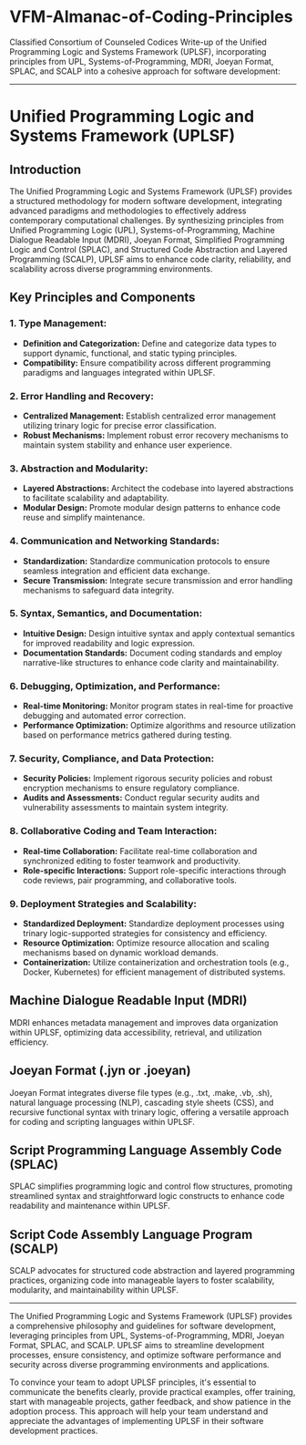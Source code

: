 # VFM-Almanac-of-Coding-Principles
Classified Consortium of Counseled Codices 
Write-up of the Unified Programming Logic and Systems Framework (UPLSF), incorporating principles from UPL, Systems-of-Programming, MDRI, Joeyan Format, SPLAC, and SCALP into a cohesive approach for software development:

---

# Unified Programming Logic and Systems Framework (UPLSF)

## Introduction

The Unified Programming Logic and Systems Framework (UPLSF) provides a structured methodology for modern software development, integrating advanced paradigms and methodologies to effectively address contemporary computational challenges. By synthesizing principles from Unified Programming Logic (UPL), Systems-of-Programming, Machine Dialogue Readable Input (MDRI), Joeyan Format, Simplified Programming Logic and Control (SPLAC), and Structured Code Abstraction and Layered Programming (SCALP), UPLSF aims to enhance code clarity, reliability, and scalability across diverse programming environments.

## Key Principles and Components

### 1. **Type Management:**
   - **Definition and Categorization:** Define and categorize data types to support dynamic, functional, and static typing principles.
   - **Compatibility:** Ensure compatibility across different programming paradigms and languages integrated within UPLSF.

### 2. **Error Handling and Recovery:**
   - **Centralized Management:** Establish centralized error management utilizing trinary logic for precise error classification.
   - **Robust Mechanisms:** Implement robust error recovery mechanisms to maintain system stability and enhance user experience.

### 3. **Abstraction and Modularity:**
   - **Layered Abstractions:** Architect the codebase into layered abstractions to facilitate scalability and adaptability.
   - **Modular Design:** Promote modular design patterns to enhance code reuse and simplify maintenance.

### 4. **Communication and Networking Standards:**
   - **Standardization:** Standardize communication protocols to ensure seamless integration and efficient data exchange.
   - **Secure Transmission:** Integrate secure transmission and error handling mechanisms to safeguard data integrity.

### 5. **Syntax, Semantics, and Documentation:**
   - **Intuitive Design:** Design intuitive syntax and apply contextual semantics for improved readability and logic expression.
   - **Documentation Standards:** Document coding standards and employ narrative-like structures to enhance code clarity and maintainability.

### 6. **Debugging, Optimization, and Performance:**
   - **Real-time Monitoring:** Monitor program states in real-time for proactive debugging and automated error correction.
   - **Performance Optimization:** Optimize algorithms and resource utilization based on performance metrics gathered during testing.

### 7. **Security, Compliance, and Data Protection:**
   - **Security Policies:** Implement rigorous security policies and robust encryption mechanisms to ensure regulatory compliance.
   - **Audits and Assessments:** Conduct regular security audits and vulnerability assessments to maintain system integrity.

### 8. **Collaborative Coding and Team Interaction:**
   - **Real-time Collaboration:** Facilitate real-time collaboration and synchronized editing to foster teamwork and productivity.
   - **Role-specific Interactions:** Support role-specific interactions through code reviews, pair programming, and collaborative tools.

### 9. **Deployment Strategies and Scalability:**
   - **Standardized Deployment:** Standardize deployment processes using trinary logic-supported strategies for consistency and efficiency.
   - **Resource Optimization:** Optimize resource allocation and scaling mechanisms based on dynamic workload demands.
   - **Containerization:** Utilize containerization and orchestration tools (e.g., Docker, Kubernetes) for efficient management of distributed systems.

## Machine Dialogue Readable Input (MDRI)

MDRI enhances metadata management and improves data organization within UPLSF, optimizing data accessibility, retrieval, and utilization efficiency.

## Joeyan Format (.jyn or .joeyan)

Joeyan Format integrates diverse file types (e.g., .txt, .make, .vb, .sh), natural language processing (NLP), cascading style sheets (CSS), and recursive functional syntax with trinary logic, offering a versatile approach for coding and scripting languages within UPLSF.

## Script Programming Language Assembly Code (SPLAC)

SPLAC simplifies programming logic and control flow structures, promoting streamlined syntax and straightforward logic constructs to enhance code readability and maintenance within UPLSF.

## Script Code Assembly Language Program (SCALP)

SCALP advocates for structured code abstraction and layered programming practices, organizing code into manageable layers to foster scalability, modularity, and maintainability within UPLSF.

---

The Unified Programming Logic and Systems Framework (UPLSF) provides a comprehensive philosophy and guidelines for software development, leveraging principles from UPL, Systems-of-Programming, MDRI, Joeyan Format, SPLAC, and SCALP. UPLSF aims to streamline development processes, ensure consistency, and optimize software performance and security across diverse programming environments and applications.

To convince your team to adopt UPLSF principles, it's essential to communicate the benefits clearly, provide practical examples, offer training, start with manageable projects, gather feedback, and show patience in the adoption process. This approach will help your team understand and appreciate the advantages of implementing UPLSF in their software development practices.
